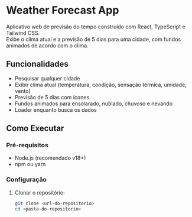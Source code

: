 # Weather Forecast App

Aplicativo web de previsão do tempo construído com React, TypeScript e Tailwind CSS.  
Exibe o clima atual e a previsão de 5 dias para uma cidade, com fundos animados de acordo com o clima.

## Funcionalidades

- Pesquisar qualquer cidade
- Exibir clima atual (temperatura, condição, sensação térmica, umidade, vento)
- Previsão de 5 dias com ícones
- Fundos animados para ensolarado, nublado, chuvoso e nevando
- Loader enquanto busca os dados

## Como Executar

### Pré-requisitos

- Node.js (recomendado v18+)
- npm ou yarn

### Configuração

1. Clonar o repositório:
   ```bash
   git clone <url-do-repositorio>
   cd <pasta-do-repositorio>
